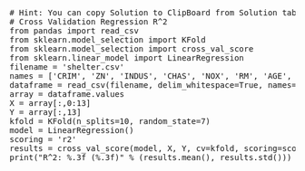 <pre class="file" data-target="clipboard">
# Hint: You can copy Solution to ClipBoard from Solution tab
# Cross Validation Regression R^2
from pandas import read_csv
from sklearn.model_selection import KFold
from sklearn.model_selection import cross_val_score
from sklearn.linear_model import LinearRegression
filename = 'shelter.csv'
names = ['CRIM', 'ZN', 'INDUS', 'CHAS', 'NOX', 'RM', 'AGE', 'DIS', 'RAD', 'TAX', 'PTRATIO', 'B', 'LSTAT', 'MEDV']
dataframe = read_csv(filename, delim_whitespace=True, names=names)
array = dataframe.values
X = array[:,0:13]
Y = array[:,13]
kfold = KFold(n_splits=10, random_state=7)
model = LinearRegression()
scoring = 'r2'
results = cross_val_score(model, X, Y, cv=kfold, scoring=scoring)
print("R^2: %.3f (%.3f)" % (results.mean(), results.std()))
</pre>

